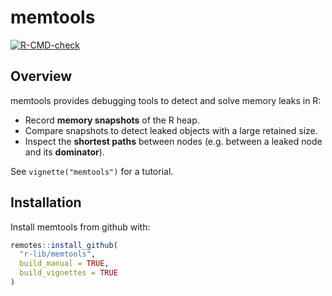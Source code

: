 
# memtools

<!-- badges: start -->
[![R-CMD-check](https://github.com/lionel-/memtools/workflows/R-CMD-check/badge.svg)](https://github.com/lionel-/memtools/actions)
<!-- badges: end -->


## Overview

memtools provides debugging tools to detect and solve memory leaks in R:

- Record __memory snapshots__ of the R heap.
- Compare snapshots to detect leaked objects with a large retained size.
- Inspect the __shortest paths__ between nodes (e.g. between a leaked node and its __dominator__).

See `vignette("memtools")` for a tutorial.


## Installation

Install memtools from github with:

```r
remotes::install_github(
  "r-lib/memtools",
  build_manual = TRUE,
  build_vignettes = TRUE
)
```
